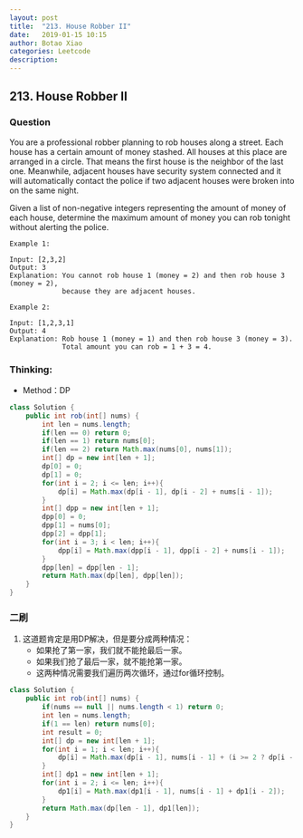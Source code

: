```yaml
---
layout: post
title:  "213. House Robber II"
date:   2019-01-15 10:15
author: Botao Xiao
categories: Leetcode
description:
---
```

## 213. House Robber II

### Question
You are a professional robber planning to rob houses along a street. Each house has a certain amount of money stashed. All houses at this place are arranged in a circle. That means the first house is the neighbor of the last one. Meanwhile, adjacent houses have security system connected and it will automatically contact the police if two adjacent houses were broken into on the same night.

Given a list of non-negative integers representing the amount of money of each house, determine the maximum amount of money you can rob tonight without alerting the police.

```
Example 1:

Input: [2,3,2]
Output: 3
Explanation: You cannot rob house 1 (money = 2) and then rob house 3 (money = 2),
             because they are adjacent houses.

Example 2:

Input: [1,2,3,1]
Output: 4
Explanation: Rob house 1 (money = 1) and then rob house 3 (money = 3).
             Total amount you can rob = 1 + 3 = 4.
```

### Thinking:
* Method：DP

```Java
class Solution {
    public int rob(int[] nums) {
        int len = nums.length;
        if(len == 0) return 0;
        if(len == 1) return nums[0];
        if(len == 2) return Math.max(nums[0], nums[1]);
        int[] dp = new int[len + 1];
        dp[0] = 0;
        dp[1] = 0;
        for(int i = 2; i <= len; i++){
            dp[i] = Math.max(dp[i - 1], dp[i - 2] + nums[i - 1]);
        }
        int[] dpp = new int[len + 1];
        dpp[0] = 0;
        dpp[1] = nums[0];
        dpp[2] = dpp[1];
        for(int i = 3; i < len; i++){
            dpp[i] = Math.max(dpp[i - 1], dpp[i - 2] + nums[i - 1]);
        }
        dpp[len] = dpp[len - 1];
        return Math.max(dp[len], dpp[len]);
    }
}
```

### 二刷
1. 这道题肯定是用DP解决，但是要分成两种情况：
    * 如果抢了第一家，我们就不能抢最后一家。
    * 如果我们抢了最后一家，就不能抢第一家。
    * 这两种情况需要我们遍历两次循环，通过for循环控制。
```Java
class Solution {
    public int rob(int[] nums) {
        if(nums == null || nums.length < 1) return 0;
        int len = nums.length;
        if(1 == len) return nums[0];
        int result = 0;
        int[] dp = new int[len + 1];
        for(int i = 1; i < len; i++){
            dp[i] = Math.max(dp[i - 1], nums[i - 1] + (i >= 2 ? dp[i - 2] : 0));
        }
        int[] dp1 = new int[len + 1];
        for(int i = 2; i <= len; i++){
            dp1[i] = Math.max(dp1[i - 1], nums[i - 1] + dp1[i - 2]);
        }
        return Math.max(dp[len - 1], dp1[len]);
    }
}
```